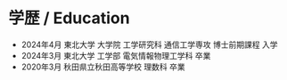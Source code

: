 # 学歴 / Education
- 2024年4月 東北大学 大学院 工学研究科 通信工学専攻 博士前期課程 入学
- 2024年3月 東北大学 工学部 電気情報物理工学科 卒業
- 2020年3月 秋田県立秋田高等学校 理数科 卒業